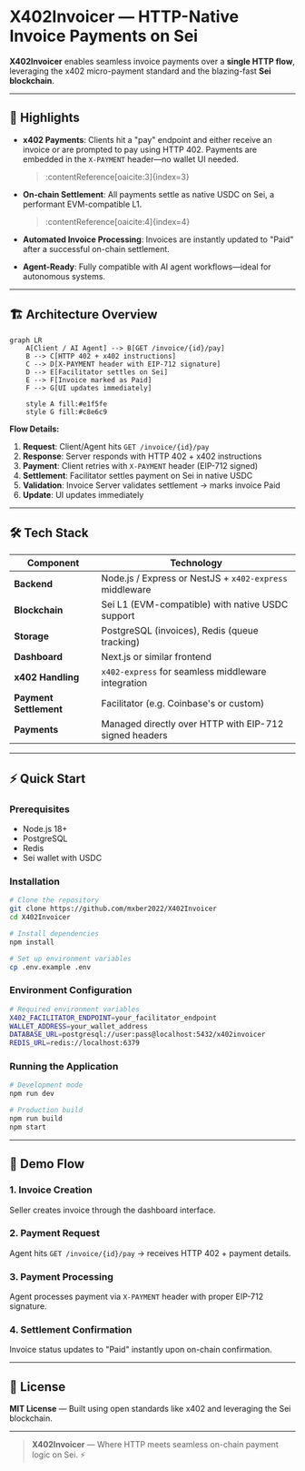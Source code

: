 # X402Invoicer — HTTP-Native Invoice Payments on Sei

**X402Invoicer** enables seamless invoice payments over a **single HTTP flow**, leveraging the x402 micro-payment standard and the blazing-fast **Sei blockchain**.

---

## 🚀 Highlights

- **x402 Payments**: Clients hit a "pay" endpoint and either receive an invoice or are prompted to pay using HTTP 402. Payments are embedded in the `X-PAYMENT` header—no wallet UI needed.
  > :contentReference[oaicite:3]{index=3}

- **On-chain Settlement**: All payments settle as native USDC on Sei, a performant EVM-compatible L1.
  > :contentReference[oaicite:4]{index=4}

- **Automated Invoice Processing**: Invoices are instantly updated to "Paid" after a successful on-chain settlement.

- **Agent-Ready**: Fully compatible with AI agent workflows—ideal for autonomous systems.

---

## 🏗️ Architecture Overview

```mermaid
graph LR
    A[Client / AI Agent] --> B[GET /invoice/{id}/pay]
    B --> C[HTTP 402 + x402 instructions]
    C --> D[X-PAYMENT header with EIP-712 signature]
    D --> E[Facilitator settles on Sei]
    E --> F[Invoice marked as Paid]
    F --> G[UI updates immediately]
    
    style A fill:#e1f5fe
    style G fill:#c8e6c9
```

**Flow Details:**
1. **Request**: Client/Agent hits `GET /invoice/{id}/pay`
2. **Response**: Server responds with HTTP 402 + x402 instructions
3. **Payment**: Client retries with `X-PAYMENT` header (EIP-712 signed)
4. **Settlement**: Facilitator settles payment on Sei in native USDC
5. **Validation**: Invoice Server validates settlement → marks invoice Paid
6. **Update**: UI updates immediately

---

## 🛠️ Tech Stack

| Component | Technology |
|-----------|------------|
| **Backend** | Node.js / Express or NestJS + `x402-express` middleware |
| **Blockchain** | Sei L1 (EVM-compatible) with native USDC support |
| **Storage** | PostgreSQL (invoices), Redis (queue tracking) |
| **Dashboard** | Next.js or similar frontend |
| **x402 Handling** | `x402-express` for seamless middleware integration |
| **Payment Settlement** | Facilitator (e.g. Coinbase's or custom) |
| **Payments** | Managed directly over HTTP with EIP-712 signed headers |

---

## ⚡ Quick Start

### Prerequisites
- Node.js 18+ 
- PostgreSQL
- Redis
- Sei wallet with USDC

### Installation

```bash
# Clone the repository
git clone https://github.com/mxber2022/X402Invoicer
cd X402Invoicer

# Install dependencies
npm install

# Set up environment variables
cp .env.example .env
```

### Environment Configuration

```bash
# Required environment variables
X402_FACILITATOR_ENDPOINT=your_facilitator_endpoint
WALLET_ADDRESS=your_wallet_address
DATABASE_URL=postgresql://user:pass@localhost:5432/x402invoicer
REDIS_URL=redis://localhost:6379
```

### Running the Application

```bash
# Development mode
npm run dev

# Production build
npm run build
npm start
```

---

## 🎯 Demo Flow

### 1. Invoice Creation
Seller creates invoice through the dashboard interface.

### 2. Payment Request
Agent hits `GET /invoice/{id}/pay` → receives HTTP 402 + payment details.

### 3. Payment Processing
Agent processes payment via `X-PAYMENT` header with proper EIP-712 signature.

### 4. Settlement Confirmation
Invoice status updates to "Paid" instantly upon on-chain confirmation.

---

## 📄 License

**MIT License** — Built using open standards like x402 and leveraging the Sei blockchain.

---

> **X402Invoicer** — Where HTTP meets seamless on-chain payment logic on Sei. ⚡
